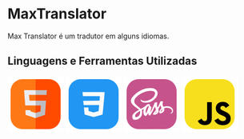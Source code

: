 # MaxTranslator
Max Translator é um tradutor em alguns idiomas.

## Linguagens e Ferramentas Utilizadas
![icon](https://github.com/Maxsuel-Santos/Maxsuel-Santos/raw/main/_GitHub/img/html-icon.svg)
![icon](https://github.com/Maxsuel-Santos/Maxsuel-Santos/raw/main/_GitHub/img/css-icon.svg)
![icon](https://github.com/Maxsuel-Santos/Maxsuel-Santos/raw/main/_GitHub/img/sass-icon.svg)
![icon](https://github.com/Maxsuel-Santos/Maxsuel-Santos/raw/main/_GitHub/img/javascript-icon.svg)
